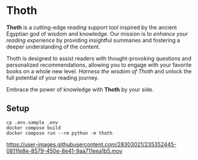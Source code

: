 # Thoth
**Thoth** is a cutting-edge _reading support tool_ inspired by the ancient Egyptian god of wisdom and knowledge. Our mission is to _enhance your reading experience_ by providing insightful summaries and fostering a deeper understanding of the content.

Thoth is designed to assist readers with thought-provoking questions and personalized recommendations, allowing you to engage with your favorite books on a whole new level. _Harness the wisdom of Thoth_ and unlock the full potential of your reading journey.

Embrace the power of knowledge with **Thoth** by your side.

## Setup
```
cp .env.sample .env
docker compose build
docker compose run --rm python -m thoth
```



https://user-images.githubusercontent.com/28303021/235352445-0811fe8e-8579-450e-8e41-9aa711eea1b5.mov

